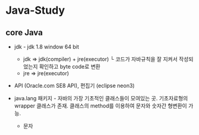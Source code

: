 # Java-Study

## core Java

* jdk - jdk 1.8 window 64 bit
	+ jdk => jdk(compiler) + jre(executor)
			└ 코드가 자바규칙을 잘 지켜서 작성되었는지 확인하고 byte code로 변환
	+ jre => jre(executor)

* API (Oracle.com SE8 API), 편집기 (eclipse neon3)

* java.lang 패키지 - 자바의 가장 기초적인 클래스들이 모여있는 곳. 
		 기초자료형의 wrapper 클래스가 존재.
		 클래스의 method를 이용하여 문자와 숫자간 형변환이 가능.
	+ 문자
		